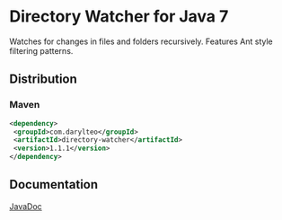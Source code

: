 # Directory Watcher for Java 7

Watches for changes in files and folders recursively. Features Ant style filtering patterns.

## Distribution

### Maven
```xml
<dependency>
 <groupId>com.darylteo</groupId>
 <artifactId>directory-watcher</artifactId>
 <version>1.1.1</version>
</dependency>
````

## Documentation
[JavaDoc](http://darylteo.github.io/directory-watcher/javadoc/current/)

